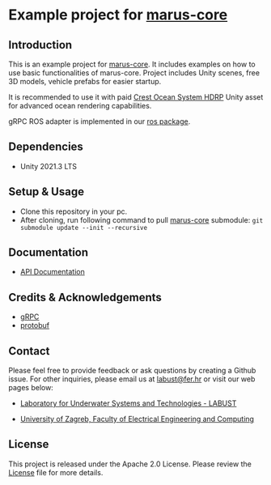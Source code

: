 # Example project for [marus-core](https://github.com/MARUSimulator/marus-core)

## Introduction

This is an example project for [marus-core](https://github.com/MARUSimulator/marus-core). It includes examples on how to use basic functionalities of marus-core. 
Project includes Unity scenes, free 3D models, vehicle prefabs for easier startup.

It is recommended to use it with paid [Crest Ocean System HDRP](https://assetstore.unity.com/packages/tools/particles-effects/crest-ocean-system-hdrp-164158?aid=1011lic2K) Unity asset for advanced ocean rendering capabilities.

gRPC ROS adapter is implemented in our [ros package](https://github.com/MARUSimulator/grpc_ros_adapter).

## Dependencies

* Unity 2021.3 LTS


## Setup & Usage

* Clone this repository in your pc.
* After cloning, run following command to pull [marus-core](https://github.com/MARUSimulator/marus-core) submodule:
`git submodule update --init --recursive`

## Documentation
* [API Documentation]()

## Credits & Acknowledgements

* [gRPC](https://github.com/grpc/grpc)
* [protobuf](https://github.com/protocolbuffers/protobuf)

## Contact
Please feel free to provide feedback or ask questions by creating a Github issue. For other inquiries, please email us at labust@fer.hr or visit our web pages below:
* [Laboratory for Underwater Systems and Technologies - LABUST](https://labust.fer.hr/)

* [University of Zagreb, Faculty of Electrical Engineering and Computing](https://www.fer.unizg.hr/en)

## License
This project is released under the Apache 2.0 License. Please review the [License](https://github.com/MARUSimulator/marus-example/blob/dev/LICENSE) file for more details.